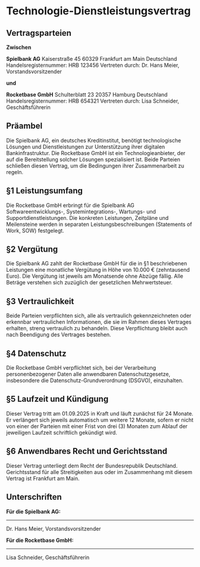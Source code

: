 # Technologie-Dienstleistungsvertrag

## Vertragsparteien

**Zwischen**

**Spielbank AG**
Kaiserstraße 45
60329 Frankfurt am Main
Deutschland
Handelsregisternummer: HRB 123456
Vertreten durch: Dr. Hans Meier, Vorstandsvorsitzender

**und**

**Rocketbase GmbH**
Schulterblatt 23
20357 Hamburg
Deutschland
Handelsregisternummer: HRB 654321
Vertreten durch: Lisa Schneider, Geschäftsführerin

## Präambel

Die Spielbank AG, ein deutsches Kreditinstitut, benötigt technologische Lösungen und Dienstleistungen zur Unterstützung ihrer digitalen Bankinfrastruktur. Die Rocketbase GmbH ist ein Technologieanbieter, der auf die Bereitstellung solcher Lösungen spezialisiert ist. Beide Parteien schließen diesen Vertrag, um die Bedingungen ihrer Zusammenarbeit zu regeln.

## §1 Leistungsumfang

Die Rocketbase GmbH erbringt für die Spielbank AG Softwareentwicklungs-, Systemintegrations-, Wartungs- und Supportdienstleistungen. Die konkreten Leistungen, Zeitpläne und Meilensteine werden in separaten Leistungsbeschreibungen (Statements of Work, SOW) festgelegt.

## §2 Vergütung

Die Spielbank AG zahlt der Rocketbase GmbH für die in §1 beschriebenen Leistungen eine monatliche Vergütung in Höhe von 10.000 € (zehntausend Euro). Die Vergütung ist jeweils am Monatsende ohne Abzüge fällig. Alle Beträge verstehen sich zuzüglich der gesetzlichen Mehrwertsteuer.

## §3 Vertraulichkeit

Beide Parteien verpflichten sich, alle als vertraulich gekennzeichneten oder erkennbar vertraulichen Informationen, die sie im Rahmen dieses Vertrages erhalten, streng vertraulich zu behandeln. Diese Verpflichtung bleibt auch nach Beendigung des Vertrages bestehen.

## §4 Datenschutz

Die Rocketbase GmbH verpflichtet sich, bei der Verarbeitung personenbezogener Daten alle anwendbaren Datenschutzgesetze, insbesondere die Datenschutz-Grundverordnung (DSGVO), einzuhalten.

## §5 Laufzeit und Kündigung

Dieser Vertrag tritt am 01.09.2025 in Kraft und läuft zunächst für 24 Monate. Er verlängert sich jeweils automatisch um weitere 12 Monate, sofern er nicht von einer der Parteien mit einer Frist von drei (3) Monaten zum Ablauf der jeweiligen Laufzeit schriftlich gekündigt wird.

## §6 Anwendbares Recht und Gerichtsstand

Dieser Vertrag unterliegt dem Recht der Bundesrepublik Deutschland. Gerichtsstand für alle Streitigkeiten aus oder im Zusammenhang mit diesem Vertrag ist Frankfurt am Main.

## Unterschriften

**Für die Spielbank AG:**

___________________________
Dr. Hans Meier, Vorstandsvorsitzender

**Für die Rocketbase GmbH:**

___________________________
Lisa Schneider, Geschäftsführerin
